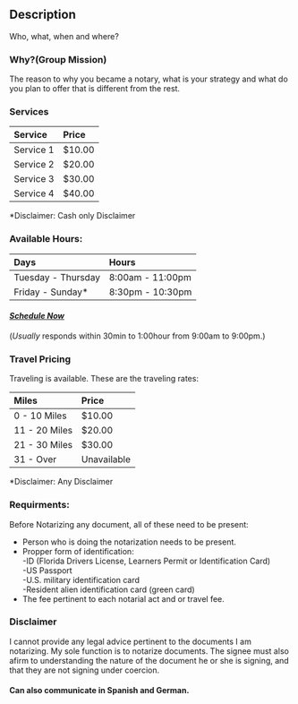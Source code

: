## [](#header-1)Description

Who, what, when and where? 

### [](#header-2)Why?(Group Mission)

The reason to why you became a notary, what is your strategy and what do you plan to offer that is different from the rest.

### [](#header-6)Services

| Service           | Price  | 
|:------------------|:-------|
| Service 1         | $10.00 |
| Service 2         | $20.00 |
| Service 3         | $30.00 |
| Service 4         | $40.00 |

*Disclaimer: Cash only Disclaimer 

### [](#header-6)Available Hours: 

| Days               | Hours            |
|:-------------------|:-----------------|
| Tuesday - Thursday | 8:00am - 11:00pm |
| Friday - Sunday*   | 8:30pm - 10:30pm |

#### [_Schedule Now_](emailscript) 
(_Usually_ responds within 30min to 1:00hour from 9:00am to 9:00pm.) 

### [](#header-6)Travel Pricing

Traveling is available. These are the traveling rates: 

| Miles             | Price       |
|:------------------|:------------|
| 0 - 10 Miles      | $10.00      |
| 11 - 20 Miles     | $20.00      |
| 21 - 30 Miles     | $30.00      |
| 31 - Over         | Unavailable |

*Disclaimer: Any Disclaimer 

### [](#header-4)Requirments: 

Before Notarizing any document, all of these need to be present: 

*   Person who is doing the notarization needs to be present. 
*   Propper form of identification:<br />
      -ID (Florida Drivers License, Learners Permit or Identification Card)<br /> 
      -US Passport <br />
      -U.S. military identification card <br />
      -Resident alien identification card (green card) <br />
*   The fee pertinent to each notarial act and or travel fee. 

### [](#header-1)Disclaimer

I cannot provide any legal advice pertinent to the documents I am notarizing. My sole function is to notarize documents. The signee must also afirm to understanding the nature of the document he or she is signing, and that they are not signing under coercion. 

#### [](#header-8)Can also communicate in Spanish and German.


